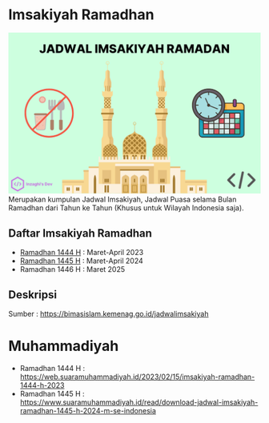 # Imsakiyah Ramadhan
![Jadwal Imsakiya Ramadhan](./images/jadwal-imsakiyah-ramadhan.png)
Merupakan kumpulan Jadwal Imsakiyah, Jadwal Puasa selama Bulan Ramadhan dari Tahun ke Tahun (Khusus untuk Wilayah Indonesia saja).

## Daftar Imsakiyah Ramadhan
- [Ramadhan 1444 H](https://github.com/inzaghidev/ImsakiyahRamadhan/tree/main/Ramadan%201444%20H) : Maret-April 2023
- [Ramadhan 1445 H](https://github.com/inzaghidev/ImsakiyahRamadhan/tree/main/Ramadan%201445%20H) : Maret-April 2024
- Ramadhan 1446 H : Maret 2025

## Deskripsi
Sumber : https://bimasislam.kemenag.go.id/jadwalimsakiyah

# Muhammadiyah
- Ramadhan 1444 H : https://web.suaramuhammadiyah.id/2023/02/15/imsakiyah-ramadhan-1444-h-2023
- Ramadhan 1445 H : https://www.suaramuhammadiyah.id/read/download-jadwal-imsakiyah-ramadhan-1445-h-2024-m-se-indonesia
